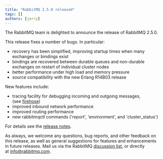 ```yaml
---
title: "RabbitMQ 2.5.0 released"
tags: []
authors: [jerry]
---
```


The RabbitMQ team is delighted to announce the release of RabbitMQ 2.5.0.

<!-- truncate -->

This release fixes a number of bugs. In particular:

* recovery has been simplified, improving startup times when many exchanges or bindings exist
* bindings are recovered between durable queues and non-durable exchanges on restart of individual cluster nodes
* better performance under high load and memory pressure
* source compatibility with the new Erlang R14B03 release

New features include:

* tracing facility for debugging incoming and outgoing messages, (see [firehose](https://www.rabbitmq.com/firehose.html))
* improved inbound network performance
* improved routing performance
* new rabbitmqctl commands ('report', 'environment', and 'cluster_status')

For details see the [release notes](http://lists.rabbitmq.com/pipermail/rabbitmq-discuss/2011-June/013249.html).

As always, we welcome any questions, bug reports, and other feedback on this release, as well as general suggestions for features and enhancements in future releases. Mail us via the RabbitMQ [discussion list](https://lists.rabbitmq.com/cgi-bin/mailman/listinfo/rabbitmq-discuss), or directly at [info@rabbitmq.com](mailto:info@rabbitmq.com).
